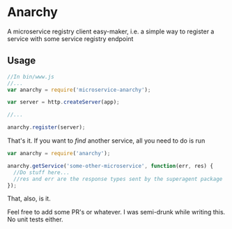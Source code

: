 # Anarchy

A microservice registry client easy-maker, i.e. a simple way to register a service with some service registry endpoint

## Usage

```js
//In bin/www.js
//...
var anarchy = require('microservice-anarchy');

var server = http.createServer(app);

//...

anarchy.register(server);
```

That's it. If you want to *find* another service, all you need to do is run

```js
var anarchy = require('anarchy');

anarchy.getService('some-other-microservice', function(err, res) {
  //Do stuff here...
  //res and err are the response types sent by the superagent package
});
```

That, also, is it.

Feel free to add some PR's or whatever. I was semi-drunk while writing this. No unit tests either.
